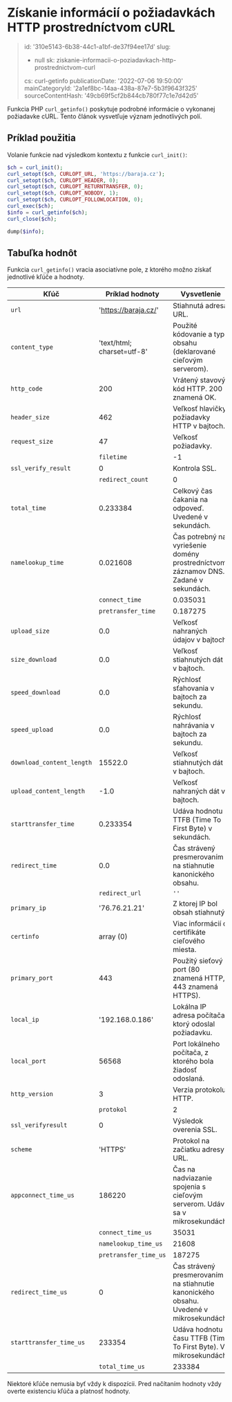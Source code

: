Získanie informácií o požiadavkách HTTP prostredníctvom cURL
============================================================

> id: '310e5143-6b38-44c1-a1bf-de37f94ee17d'
> slug:
> 	- null
> 	sk: ziskanie-informacii-o-poziadavkach-http-prostrednictvom-curl
> 
> cs: curl-getinfo
> publicationDate: '2022-07-06 19:50:00'
> mainCategoryId: '2a1ef8bc-14aa-438a-87e7-5b3f9643f325'
> sourceContentHash: '49cb69f5cf2b844cb780f77c1e7d42d5'

Funkcia PHP `curl_getinfo()` poskytuje podrobné informácie o vykonanej požiadavke cURL. Tento článok vysvetľuje význam jednotlivých polí.

Príklad použitia
---------------

Volanie funkcie nad výsledkom kontextu z funkcie `curl_init()`:

```php
$ch = curl_init();
curl_setopt($ch, CURLOPT_URL, 'https://baraja.cz');
curl_setopt($ch, CURLOPT_HEADER, 0);
curl_setopt($ch, CURLOPT_RETURNTRANSFER, 0);
curl_setopt($ch, CURLOPT_NOBODY, 1);
curl_setopt($ch, CURLOPT_FOLLOWLOCATION, 0);
curl_exec($ch);
$info = curl_getinfo($ch);
curl_close($ch);

dump($info);
```

Tabuľka hodnôt
--------------

Funkcia `curl_getinfo()` vracia asociatívne pole, z ktorého možno získať jednotlivé kľúče a hodnoty.

| Kľúč | Príklad hodnoty | Vysvetlenie |
|---------------------------|----------------------------|------------------------------------------------------------------------------------|
| `url` | 'https://baraja.cz/' | Stiahnutá adresa URL. |
| `content_type` | 'text/html; charset=utf-8' | Použité kódovanie a typ obsahu (deklarované cieľovým serverom). |
| `http_code` | 200 | Vrátený stavový kód HTTP. 200 znamená OK. |
| `header_size` | 462 | Veľkosť hlavičky požiadavky HTTP v bajtoch. |
| `request_size` | 47 | Veľkosť požiadavky. |
| | `filetime` | -1 | Čas súboru (tvrdenia servera). |
| `ssl_verify_result` | 0 | Kontrola SSL. |
| | `redirect_count` | 0 | Počet presmerovaní pred dosiahnutím cieľového dokumentu.
| `total_time` | 0.233384 | Celkový čas čakania na odpoveď. Uvedené v sekundách.
| `namelookup_time` | 0.021608 | Čas potrebný na vyriešenie domény prostredníctvom záznamov DNS. Zadané v sekundách. |
| | `connect_time` | 0.035031 | Čas na nadviazanie spojenia s cieľovým serverom. Zadané v sekundách. |
| | `pretransfer_time` | 0.187275 | Čas potrebný na prenos dát. Zadané v sekundách. |
| `upload_size` | 0.0 | Veľkosť nahraných údajov v bajtoch. |
| `size_download` | 0.0 | Veľkosť stiahnutých dát v bajtoch. |
| `speed_download` | 0.0 | Rýchlosť sťahovania v bajtoch za sekundu.
| `speed_upload` | 0.0 | Rýchlosť nahrávania v bajtoch za sekundu. |
| `download_content_length` | 15522.0 | Veľkosť stiahnutých dát v bajtoch. |
| `upload_content_length` | -1.0 | Veľkosť nahraných dát v bajtoch. |
| `starttransfer_time` | 0.233354 | Udáva hodnotu TTFB (Time To First Byte) v sekundách. |
| `redirect_time` | 0.0 | Čas strávený presmerovaním na stiahnutie kanonického obsahu.
| | `redirect_url` | `''` | kanonická adresa URL a cieľ presmerovania. |
| `primary_ip` | '76.76.21.21' | Z ktorej IP bol obsah stiahnutý. |
| `certinfo` | array (0) | Viac informácií o certifikáte cieľového miesta. |
| `primary_port` | 443 | Použitý sieťový port (80 znamená HTTP, 443 znamená HTTPS).
| `local_ip` | '192.168.0.186' | Lokálna IP adresa počítača, ktorý odoslal požiadavku. |
| `local_port` | 56568 | Port lokálneho počítača, z ktorého bola žiadosť odoslaná. |
| `http_version` | 3 | Verzia protokolu HTTP. |
| | `protokol` | 2 | Kód použitého protokolu. |
| `ssl_verifyresult` | 0 | Výsledok overenia SSL. |
| `scheme` | 'HTTPS' | Protokol na začiatku adresy URL. |
| `appconnect_time_us` | 186220 | Čas na nadviazanie spojenia s cieľovým serverom. Udáva sa v mikrosekundách. |
| | `connect_time_us` | 35031 | Čas pripojenia k cieľovému serveru. Zadáva sa v mikrosekundách. | |
| | `namelookup_time_us` | 21608 | Čas potrebný na prepísanie domény prostredníctvom záznamov DNS. Udáva sa v mikrosekundách. |
| | `pretransfer_time_us` | 187275 | Čas potrebný na prenos údajov. Udáva sa v mikrosekundách. |
| `redirect_time_us` | 0 | Čas strávený presmerovaním na stiahnutie kanonického obsahu. Uvedené v mikrosekundách. |
| `starttransfer_time_us` | 233354 | Udáva hodnotu času TTFB (Time To First Byte). V mikrosekundách.
| | `total_time_us` | 233384 | Celkový čas čakania na odpoveď. Udáva sa v mikrosekundách. |

Niektoré kľúče nemusia byť vždy k dispozícii. Pred načítaním hodnoty vždy overte existenciu kľúča a platnosť hodnoty.
